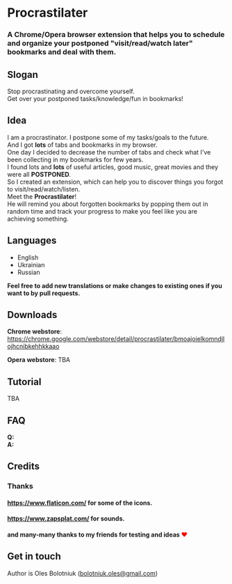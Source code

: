 # Procrastilater
### A Chrome/Opera browser extension that helps you to schedule and organize your postponed "visit/read/watch later" bookmarks and deal with them.

## Slogan  
Stop procrastinating and overcome yourself.  
Get over your postponed tasks/knowledge/fun in bookmarks!  
  
## Idea
I am a procrastinator. I postpone some of my tasks/goals to the future.  
And I got **lots** of tabs and bookmarks in my browser.  
One day I decided to decrease the number of tabs and check what I've been collecting in my bookmarks for few years.  
I found lots and **lots** of useful articles, good music, great movies and they were all **POSTPONED**.  
So I created an extension, which can help you to discover things you forgot to visit/read/watch/listen.  
Meet the **Procrastilater**!  
He will remind you about forgotten bookmarks by popping them out in random time and track your progress to make you feel like you are achieving something. 
  
## Languages
- English
- Ukrainian
- Russian

__Feel free to add new translations or make changes to existing ones if you want to by pull requests.__

## Downloads  
**Chrome webstore**:  
https://chrome.google.com/webstore/detail/procrastilater/bmoajoielkomndjlojhcnibkehhkkaao

**Opera webstore**: TBA

## Tutorial
TBA

## FAQ
**Q:**  
**A:**

## Credits
### Thanks  
#### https://www.flaticon.com/ for some of the icons.  
#### https://www.zapsplat.com/ for sounds.  
#### and many-many thanks to my friends for testing and ideas <b style='color:red'>❤</b>

## Get in touch
Author is Oles Bolotniuk (bolotniuk.oles@gmail.com)  
